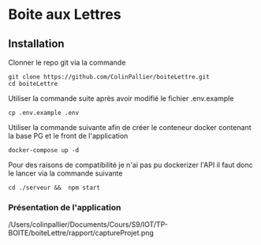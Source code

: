 # Boite aux Lettres

## Installation

Clonner le repo git via la commande

```
git clone https://github.com/ColinPallier/boiteLettre.git
cd boiteLettre
```

Utiliser la commande suite après avoir modifié le fichier .env.example

```:
cp .env.example .env
```

Utiliser la commande suivante afin de créer le conteneur docker contenant la base PG et le front de l'application

```
docker-compose up -d
```

Pour des raisons de compatibilité je n'ai pas pu dockerizer l'API il faut donc le lancer via la commande suivante

```
cd ./serveur &&  npm start
```

### Présentation de l'application

/Users/colinpallier/Documents/Cours/S9/IOT/TP-BOITE/boiteLettre/rapport/captureProjet.png
